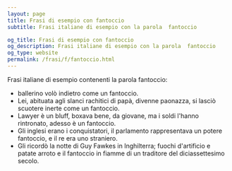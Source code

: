 ```yaml
---
layout: page
title: Frasi di esempio con fantoccio 
subtitle: Frasi italiane di esempio con la parola  fantoccio

og_title: Frasi di esempio con fantoccio 
og_description: Frasi italiane di esempio con la parola  fantoccio
og_type: website
permalink: /frasi/f/fantoccio.html
---
```


Frasi italiane di esempio contenenti la parola fantoccio:


- ballerino volò indietro come un fantoccio.
- Lei, abituata agli slanci rachitici di papà, divenne paonazza, si lasciò scuotere inerte come un fantoccio.
- Lawyer è un bluff, boxava bene, da giovane, ma i soldi l'hanno rintronato, adesso è un fantoccio.
- Gli inglesi erano i conquistatori, il parlamento rappresentava un potere fantoccio, e il re era uno straniero.
- Gli ricordò la notte di Guy Fawkes in Inghilterra; fuochi d'artificio e patate arroto e il fantoccio in fiamme di un traditore del diciassettesimo secolo.
